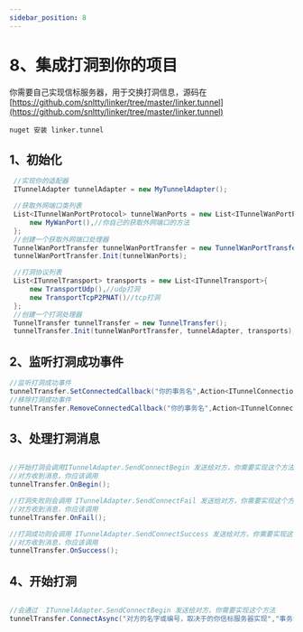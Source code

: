 ```yaml
---
sidebar_position: 8
---
```


# 8、集成打洞到你的项目

你需要自己实现信标服务器，用于交换打洞信息，源码在[https://github.com/snltty/linker/tree/master/linker.tunnel](https://github.com/snltty/linker/tree/master/linker.tunnel)

```
nuget 安装 linker.tunnel
```

## 1、初始化
```c#
 //实现你的适配器
 ITunnelAdapter tunnelAdapter = new MyTunnelAdapter();

 //获取外网端口类列表
 List<ITunnelWanPortProtocol> tunnelWanPorts = new List<ITunnelWanPortProtocol>{
     new MyWanPort(),//你自己的获取外网端口的方法
 };
 //创建一个获取外网端口处理器
 TunnelWanPortTransfer tunnelWanPortTransfer = new TunnelWanPortTransfer();
 tunnelWanPortTransfer.Init(tunnelWanPorts);

 //打洞协议列表
 List<ITunnelTransport> transports = new List<ITunnelTransport>{
     new TransportUdp(),//udp打洞
     new TransportTcpP2PNAT()//tcp打洞
 };
 //创建一个打洞处理器
 TunnelTransfer tunnelTransfer = new TunnelTransfer();
 tunnelTransfer.Init(tunnelWanPortTransfer, tunnelAdapter, transports);
```

## 2、监听打洞成功事件
```c#
//监听打洞成功事件
tunnelTransfer.SetConnectedCallback("你的事务名",Action<ITunnelConnection> callback);
//移除打洞成功事件
tunnelTransfer.RemoveConnectedCallback("你的事务名",Action<ITunnelConnection> callback)
```

## 3、处理打洞消息
```c#

//开始打洞会调用ITunnelAdapter.SendConnectBegin 发送给对方，你需要实现这个方法
//对方收到消息，你应该调用
tunnelTransfer.OnBegin();

//打洞失败则会调用 ITunnelAdapter.SendConnectFail 发送给对方，你需要实现这个方法
//对方收到消息，你应该调用
tunnelTransfer.OnFail();

//打洞成功则会调用 ITunnelAdapter.SendConnectSuccess 发送给对方，你需要实现这个方法
//对方收到消息，你应该调用
tunnelTransfer.OnSuccess();

```

## 4、开始打洞
```c#

//会通过  ITunnelAdapter.SendConnectBegin 发送给对方，你需要实现这个方法
tunnelTransfer.ConnectAsync("对方的名字或编号，取决于的你信标服务器实现","事务名",TunnelProtocolType.None);
```